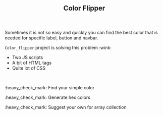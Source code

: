 <!DOCTYPE html>
<html>
  
  <header> 
  <h2>Color Flipper</h2> 
  </header>

<body>
  <div>
<p>Sometimes it is not so easy and quickly you can find the best color that is needed for specific label, button and navbar.</p>

<p><code>Color_flipper</code> project is solving this problem :wink:</p>
<ul>
<li>Two JS scripts</li>
<li>A bit of HTML tags</li>
<li>Quite lot of CSS</li>
</ul>
</div>
<br>
<div>
<p> :heavy_check_mark: Find your simple color </p>
<p> :heavy_check_mark: Generate hex colors </p>
<p> :heavy_check_mark: Suggest your own for array collection </p>
</div>

</body>
</html>
